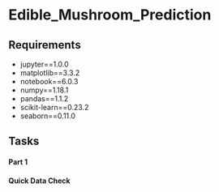 # Edible_Mushroom_Prediction
<h2> <strong> Requirements </strong> </h2>
<ul>
  <li> jupyter==1.0.0 </li>
  <li> matplotlib==3.3.2 </li>
  <li> notebook==6.0.3 </li>
  <li> numpy==1.18.1 </li>
  <li> pandas==1.1.2 </li>
  <li> scikit-learn==0.23.2 </li>
  <li> seaborn==0.11.0 </li>
</ul>

<h2> <strong> Tasks </strong></h2>
<h4> Part 1 <h4>
  <p> Quick Data Check </p>
